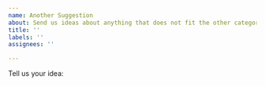 ```yaml
---
name: Another Suggestion
about: Send us ideas about anything that does not fit the other categories.
title: ''
labels: ''
assignees: ''

---
```


Tell us your idea:
